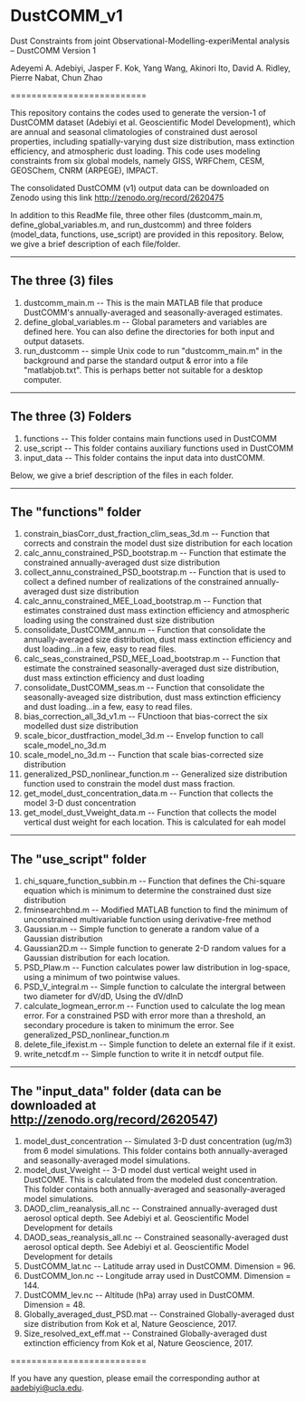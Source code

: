 # DustCOMM_v1

Dust Constraints from joint Observational-Modelling-experiMental analysis – DustCOMM Version 1

Adeyemi A. Adebiyi, Jasper F. Kok, Yang Wang, Akinori Ito, David A. Ridley, Pierre Nabat, Chun Zhao

==========================

This repository contains the codes used to generate the version-1 of DustCOMM dataset (Adebiyi et al. Geoscientific Model Development), which are annual and seasonal climatologies of constrained dust aerosol properties, including spatially-varying dust size distribution, mass extinction efficiency, and atmospheric dust loading.
This code uses modeling constraints from six global models, namely GISS, WRFChem, CESM, GEOSChem, CNRM (ARPEGE), IMPACT.

The consolidated DustCOMM (v1) output data can be downloaded on Zenodo using this link http://zenodo.org/record/2620475

In addition to this ReadMe file, three other files (dustcomm_main.m, define_global_variables.m, and run_dustcomm) and three folders (model_data, functions, use_script) are provided in this repository.
Below, we give a brief description of each file/folder.

--------
The three (3) files
--------
1.  dustcomm_main.m           -- This is the main MATLAB file that produce DustCOMM's annually-averaged and seasonally-averaged estimates.
2.  define_global_variables.m -- Global parameters and variables are defined here. You can also define the  directories for both input and output datasets.
3.  run_dustcomm              -- simple Unix code to run "dustcomm_main.m" in the background and parse the standard output & error into a file "matlabjob.txt". This is perhaps better not suitable for a desktop computer.

--------
The three (3) Folders
--------
1.  functions   -- This folder contains main functions used in DustCOMM
2.  use_script  -- This folder contains auxiliary functions used in DustCOMM
3.  input_data  -- This folder contains the input data into dustCOMM.

Below, we give a brief description of the files in each folder.

--------
The "functions" folder
--------
1.  constrain_biasCorr_dust_fraction_clim_seas_3d.m   -- Function that corrects and constrain the model dust size distribution for each location
2.  calc_annu_constrained_PSD_bootstrap.m             -- Function that estimate the constrained annually-averaged dust size distribution
3.  collect_annu_constrained_PSD_bootstrap.m          -- Function that is used to collect a defined number of realizations of the constrained annually-averaged dust size distribution
4.  calc_annu_constrained_MEE_Load_bootstrap.m        -- Function that estimates constrained dust mass extinction efficiency and atmospheric loading using the constrained dust size distribution
5.  consolidate_DustCOMM_annu.m                       -- Function that consolidate the annually-averaged size distribution, dust mass extinction efficiency and dust loading...in a few, easy to read files.
6.  calc_seas_constrained_PSD_MEE_Load_bootstrap.m    -- Function that estimate the constrained seasonally-averaged dust size distribution, dust mass extinction efficiency and dust loading
7.  consolidate_DustCOMM_seas.m                       -- Function that consolidate the seasonally-aveaged size distribution, dust mass extinction efficiency and dust loading...in a few, easy to read files.
8.  bias_correction_all_3d_v1.m                       -- FUnctioon that bias-correct the six modelled dust size distribution
9.  scale_bicor_dustfraction_model_3d.m               -- Envelop function to call scale_model_no_3d.m
10. scale_model_no_3d.m                               -- Function that scale bias-corrected size distribution
8.  generalized_PSD_nonlinear_function.m              -- Generalized size distribution function used to constrain the model dust mass fraction.
9.  get_model_dust_concentration_data.m               -- Function that collects the model 3-D dust concentration
10. get_model_dust_Vweight_data.m                     -- Function that collects the model vertical dust weight for each location. This is calculated for eah model

--------
The "use_script" folder
--------
1.  chi_square_function_subbin.m -- Function that defines the Chi-square equation which is minimum to determine the constrained dust size distribution
2.  fminsearchbnd.m             -- Modified MATLAB function to find the minimum of unconstrained multivariable function using derivative-free method
3.  Gaussian.m                  -- Simple function to generate a random value of a Gaussian distribution
4.  Gaussian2D.m                -- Simple function to generate 2-D random values for a Gaussian distribution for each location.
5.  PSD_Plaw.m                  -- Function calculates power law distribution in log-space, using a minimum of two pointwise values.
6.  PSD_V_integral.m            -- Simple function to calculate the intergral between two diameter for dV/dD, Using the dV/dlnD
7.  calculate_logmean_error.m   -- Function used to calculate the log mean error. For a constrained PSD with error more than a threshold, an secondary procedure is taken to minimum the error. See generalized_PSD_nonlinear_function.m
6.  delete_file_ifexist.m       -- Simple function to delete an external file if it exist.
7.  write_netcdf.m              -- Simple function to write it in netcdf output file.

--------
The "input_data" folder (data can be downloaded at http://zenodo.org/record/2620547)
--------
1.  model_dust_concentration          -- Simulated 3-D dust concentration (ug/m3) from 6 model simulations. This folder contains both annually-averaged and seasonally-averaged model simulations. 
2.  model_dust_Vweight                -- 3-D model dust vertical weight used in DustCOME. This is calculated from the modeled dust concentration. This folder contains both annually-averaged and seasonally-averaged model simulations.
3.  DAOD_clim_reanalysis_all.nc       -- Constrained annually-averaged dust aerosol optical depth. See Adebiyi et al. Geoscientific Model Development for details
4.  DAOD_seas_reanalysis_all.nc       -- Constrained seasonally-averaged dust aerosol optical depth. See Adebiyi et al. Geoscientific Model Development for details
5.  DustCOMM_lat.nc                   -- Latitude array used in DustCOMM. Dimension = 96.
6.  DustCOMM_lon.nc                   -- Longitude array used in DustCOMM. Dimension = 144.
7.  DustCOMM_lev.nc                   -- Altitude (hPa) array used in DustCOMM. Dimension = 48.
8.  Globally_averaged_dust_PSD.mat    -- Constrained Globally-averaged dust size distribution from Kok et al, Nature Geoscience, 2017.
9.  Size_resolved_ext_eff.mat         -- Constrained Globally-averaged dust extinction efficiency from Kok et al, Nature Geoscience, 2017.

==========================

If you have any question, please email the corresponding author at aadebiyi@ucla.edu.
